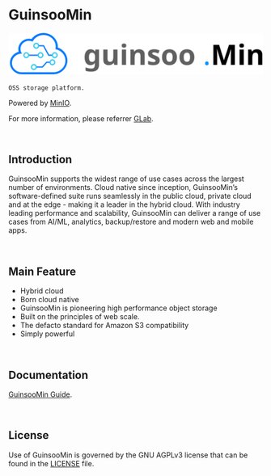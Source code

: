 # GuinsooMin

![logo](./public/guinsoomin-top.svg)

`OSS storage platform.`

Powered by [MinIO](https://github.com/ciusji/minio).

For more information, please referrer [GLab](https://guinsoolab.github.io/glab/).

<br/>

## Introduction

GuinsooMin supports the widest range of use cases across the largest number of environments. Cloud native
since inception, GuinsooMin’s software-defined suite runs seamlessly in the public cloud, private cloud and at the
edge - making it a leader in the hybrid cloud. With industry leading performance and scalability, GuinsooMin can
deliver a range of use cases from AI/ML, analytics, backup/restore and modern web and mobile apps.

<br/>

## Main Feature

- Hybrid cloud
- Born cloud native
- GuinsooMin is pioneering high performance object storage
- Built on the principles of web scale.
- The defacto standard for Amazon S3 compatibility 
- Simply powerful

<br/>

## Documentation

[GuinsooMin Guide](https://docs.min.io/).

<br/>

## License
Use of GuinsooMin is governed by the GNU AGPLv3 license that can be found in the [LICENSE](./LICENSE) file.
